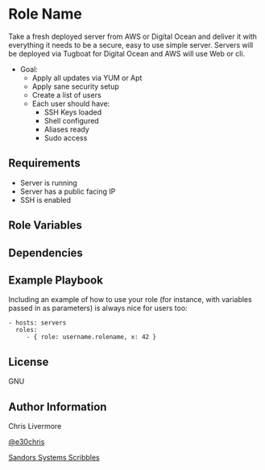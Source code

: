 Role Name
=========

Take a fresh deployed server from AWS or Digital Ocean and deliver it with everything it needs to be a secure, easy to use simple server.  Servers will be deployed via Tugboat for Digital Ocean and AWS will use Web or cli.

  - Goal:
    - Apply all updates via YUM or Apt
    - Apply sane security setup
    - Create a list of users
    - Each user should have:
      - SSH Keys loaded
      - Shell configured
      - Aliases ready
      - Sudo access

Requirements
------------

  - Server is running
  - Server has a public facing IP
  - SSH is enabled

Role Variables
--------------



Dependencies
------------



Example Playbook
----------------

Including an example of how to use your role (for instance, with variables passed in as parameters) is always nice for users too:

    - hosts: servers
      roles:
         - { role: username.rolename, x: 42 }

License
-------

GNU

Author Information
------------------

Chris Livermore

[@e30chris](https://twitter.com/e30chris)

[Sandors Systems Scribbles](http://sandorsscribbl.es/)

